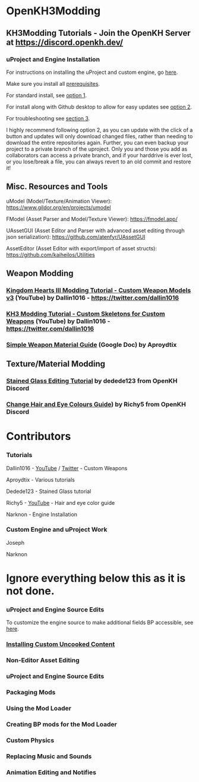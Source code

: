 # OpenKH3Modding
## KH3Modding Tutorials - Join the OpenKH Server at https://discord.openkh.dev/


### uProject and Engine Installation

For instructions on installing the uProject and custom engine, go [here](uProject%20and%20Engine%20Installation.md).

Make sure you install all [prerequisites](uProject%20and%20Engine%20Installation.md#prerequisites).

For standard install, see [option 1](uProject%20and%20Engine%20Installation.md#1-standard-install---no-easy-updating).

For install along with Github desktop to allow for easy updates see [option 2](uProject%20and%20Engine%20Installation.md#2-github-clone-install---update-with-the-click-of-a-button).  

For troubleshooting see [section 3](uProject%20and%20Engine%20Installation.md#3-troubleshooting).

I highly recommend following option 2, as you can update with the click of a button and updates will only download changed files, rather than needing to download the entire repositories again.  Further, you can even backup your project to a private branch of the uproject.  Only you and those you add as collaborators can access a private branch, and if your harddrive is ever lost, or you lose/break a file, you can always revert to an old commit and restore it!


## Misc. Resources and Tools

uModel (Model/Texture/Animation Viewer): https://www.gildor.org/en/projects/umodel

FModel (Asset Parser and Model/Texture Viewer): https://fmodel.app/

UAssetGUI (Asset Editor and Parser with advanced asset editing through json serialization): https://github.com/atenfyr/UAssetGUI

AssetEditor (Asset Editor with export/import of asset structs): https://github.com/kaiheilos/Utilities


## Weapon Modding

### [Kingdom Hearts III Modding Tutorial - Custom Weapon Models v3](https://www.youtube.com/watch?v=y0gY-ZY-QU8) (YouTube) by Dallin1016 - https://twitter.com/dallin1016

### [KH3 Modding Tutorial - Custom Skeletons for Custom Weapons](https://www.youtube.com/watch?v=uFgW6MZNTaE) (YouTube) by Dallin1016 - https://twitter.com/dallin1016

### [Simple Weapon Material Guide](https://docs.google.com/document/d/1IToouvZnqmAXFh2QOKWv0yefHRBWWvMKnXKIWR9sZu4) (Google Doc) by Aproydtix


## Texture/Material Modding

### [Stained Glass Editing Tutorial](/PDF%20Tutorials/Stained_Glass_Tutorial%20by%20dedede123.pdf) by dedede123 from OpenKH Discord


### [Change Hair and Eye Colours Guide](/PDF%20Tutorials/Change_Hair_and_Eyes_Colours_Guide%20by%20Richy5.pdf)) by Richy5 from OpenKH Discord



# Contributors



### Tutorials

Dallin1016 - [YouTube](https://www.youtube.com/user/Minecrafter1016) / [Twitter](https://twitter.com/dallin1016) - Custom Weapons

Aproydtix - Various tutorials

Dedede123 - Stained Glass tutorial

Richy5 - [YouTube](https://www.youtube.com/channel/UCfgnQf_HcETmusIo_fx_Npw) - Hair and eye color guide

Narknon - Engine Installation

### Custom Engine and uProject Work
Joseph

Narknon





# Ignore everything below this as it is not done.

### uProject and Engine Source Edits

To customize the engine source to make additional fields BP accessible, see [here](https://github.com/narknon/OpenKH3Modding/blob/main/).

### [Installing Custom Uncooked Content](/Installing%20Custom%20Uncooked%20Content.md#L1)



### Non-Editor Asset Editing



### uProject and Engine Source Edits



### Packaging Mods


### Using the Mod Loader


### Creating BP mods for the Mod Loader


### Custom Physics


### Replacing Music and Sounds


### Animation Editing and Notifies






